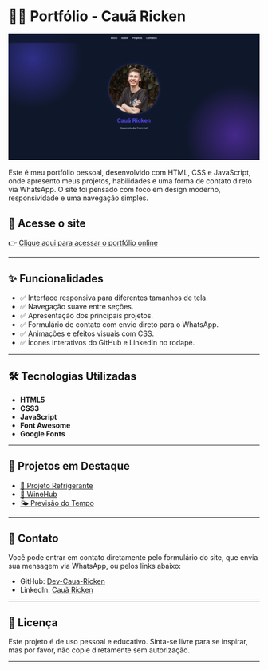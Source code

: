 # 🧑‍💻 Portfólio - Cauã Ricken

![Preview do Portfólio](imagens/img-portifolio.png)

Este é meu portfólio pessoal, desenvolvido com HTML, CSS e JavaScript, onde apresento meus projetos, habilidades e uma forma de contato direto via WhatsApp. O site foi pensado com foco em design moderno, responsividade e uma navegação simples.

## 🔗 Acesse o site

👉 [Clique aqui para acessar o portfólio online](https://dev-caua-ricken.github.io/portifolio-dev/)

---

## ✨ Funcionalidades

- ✅ Interface responsiva para diferentes tamanhos de tela.
- ✅ Navegação suave entre seções.
- ✅ Apresentação dos principais projetos.
- ✅ Formulário de contato com envio direto para o WhatsApp.
- ✅ Animações e efeitos visuais com CSS.
- ✅ Ícones interativos do GitHub e LinkedIn no rodapé.

---

## 🛠 Tecnologias Utilizadas

- **HTML5**
- **CSS3**
- **JavaScript**
- **Font Awesome**
- **Google Fonts**

---

## 💼 Projetos em Destaque

- [🥤 Projeto Refrigerante](https://dev-caua-ricken.github.io/refrigerante/)
- [🍷 WineHub](https://dev-caua-ricken.github.io/WineHub/)
- [🌤 Previsão do Tempo](https://dev-caua-ricken.github.io/weather/)

---

## 📱 Contato

Você pode entrar em contato diretamente pelo formulário do site, que envia sua mensagem via WhatsApp, ou pelos links abaixo:

- GitHub: [Dev-Caua-Ricken](https://github.com/Dev-Caua-Ricken)
- LinkedIn: [Cauã Ricken](https://www.linkedin.com/in/cauã-ricken-983b28318/)

---

## 📃 Licença

Este projeto é de uso pessoal e educativo. Sinta-se livre para se inspirar, mas por favor, não copie diretamente sem autorização.

---
